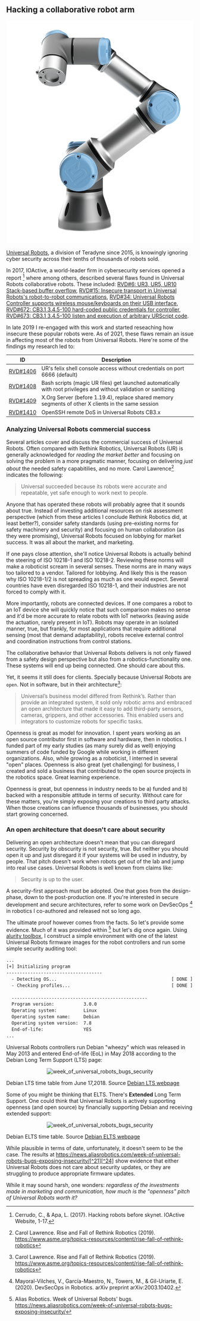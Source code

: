 ## Hacking a collaborative robot arm

![Universal Robots UR3 CB series collaborative arm](images/2020/ur3.png)

[Universal Robots](https://www.universal-robots.com), a division of Teradyne since 2015, is knowingly ignoring cyber security across their tenths of thousands of robots sold.

In 2017, IOActive, a world-leader firm in cybersecurity services opened a report [^21] where among others, described several flaws found in Universal Robots collaborative robots. These included: [RVD#6: UR3, UR5, UR10 Stack-based buffer overflow](https://github.com/aliasrobotics/RVD/issues/6), [RVD#15: Insecure transport in Universal Robots's robot-to-robot communications](https://github.com/aliasrobotics/RVD/issues/15), [RVD#34: Universal Robots Controller supports wireless mouse/keyboards on their USB interface](https://github.com/aliasrobotics/RVD/issues/34), [RVD#672: CB3.1 3.4.5-100 hard-coded public credentials for controller](https://github.com/aliasrobotics/RVD/issues/672), [RVD#673: CB3.1 3.4.5-100 listen and execution of arbitrary URScript code](https://github.com/aliasrobotics/RVD/issues/673).

In late 2019 I re-engaged with this work and started reseaching how insecure these popular robots were. As of 2021, these flaws remain an issue in affecting most of the robots from Universal Robots. Here're some of the findings my research led to:


| ID | Description |
|------|-------------|
|[RVD#1406](https://github.com/aliasrobotics/RVD/issues/1406) | UR's felix shell console access without credentials on port 6666 (default)|
|[RVD#1408](https://github.com/aliasrobotics/RVD/issues/1408) | Bash scripts (magic UR files) get launched automatically with root privileges and without validation or sanitizing |
| [RVD#1409](https://github.com/aliasrobotics/RVD/issues/1409) | X.Org Server (before 1.19.4), replace shared memory segments of other X clients in the same session |
| [RVD#1410](https://github.com/aliasrobotics/RVD/issues/1410) | OpenSSH remote DoS in Universal Robots CB3.x |

### Analyzing Universal Robots commercial success

Several articles cover and discuss the commercial success of Universal Robots. Often compared with Rethink Robotics, Universal Robots (UR) is generally acknowledged for *reading the market better* and focusing on solving the problem in a more pragmatic manner, focusing on delivering *just about* the needed safety capabitilies, and no more. Carol Lawrence[^25] indicates the following:

> Universal succeeded because its robots were accurate and repeatable, yet safe enough to work next to people.

Anyone that has operated these robots will probably agree that it sounds about true. Instead of investing additional resources on risk assessment perspective (which from these articles I conclude Rethink Robotics did, at least better?), consider safety standards (using pre-existing norms for safety machinery and security) and focusing on human collaboration (as they were promising), Universal Robots focused on lobbying for market success. It was all about the market, and marketing.

If one pays close attention, she'll notice Universal Robots is actually behind the steering of ISO 10218-1 and ISO 10218-2. Reviewing these norms will make a roboticist scream in several senses. These norms are in many ways too tailored to a vendor. Tailored for lobbying. And likely this is the reason why ISO 10218-1/2 is not spreading as much as one would expect. Several countries have even disregarded ISO 10218-1, and their industries are not forced to comply with it.

More importantly, robots are connected devices. If one compares a robot to an IoT device she will quickly notice that such comparison makes no sense and it'd be more accurate to relate robots with IoT networks (leaving aside the actuation, rarely present in IoT). Robots may operate in an isolated manner, true, but frankly, for most applications that require additional sensing (most that demand adaptability), robots receive external control and coordination instructions from control stations.

The collaborative behavior that Universal Robots delivers is not only flawed from a safety design perspective but also from a robotics-functionality one. These systems will end up being connected. One should care about this.

Yet, it seems it still does for clients. Specially because Universal Robots are `open`. Not in software, but in their architecture[^25]:

> Universal’s business model differed from Rethink’s. Rather than provide an integrated system, it sold only robotic arms and embraced an open architecture that made it easy to add third-party sensors, cameras, grippers, and other accessories. This enabled users and integrators to customize robots for specific tasks.

Openness is great as model for innovation. I spent years working as an open source contributor first in software and hardware, then in robotics. I funded part of my early studies (as many surely did as well) enjoying summers of code funded by Google while working in different organizations. Also, while growing as a roboticist, I interned in several "open" places. Openness is  also great (yet challenging) for business, I created and sold a business that contributed to the open source projects in the robotics space. Great learning experience.

Openness is great, but openness in industry needs to be a) funded and b)  backed with a responsible attitude in terms of security. Without care for these matters, you're simply exposing your creations to third party attacks. When those creations can influence thousands of businesses, you should start growing concerned.


### An open architecture that doesn't care about  security

Delivering an open architecture doesn't mean that you can disregard security. Security by obscurity is not security, true. But neither you should open it up and just disregard it if your systems will be used in industry, by people. That pitch doesn't work when robots get out of the lab and jump into real use cases. Universal Robots is well known from claims like:

> Security is up to the user.


A security-first approach must be adopted. One that goes from the design-phase, down to the post-production one. If you're interested in secure development and secure architectures, refer to some work on DevSecOps [^26] in robotics I co-authored and released not so long ago.

The ultimate proof however comes from the facts. So let's provide some evidence. Much of it was provided within [^24] but let's dig once again. Using [alurity toolbox](https://www.aliasrobotics.com/alurity.php), I construct a simple environment with one of the latest Universal Robots firmware images for the robot controllers and run some simple security auditing tool:

```bash
...
[+] Initializing program
------------------------------------
  - Detecting OS...                                           [ DONE ]
  - Checking profiles...                                      [ DONE ]

  ---------------------------------------------------
  Program version:           3.0.0
  Operating system:          Linux
  Operating system name:     Debian
  Operating system version:  7.8
  End-of-life:               YES
...
```

Universal Robots controllers run Debian "wheezy" which was released in May 2013 and entered End-of-life (EoL) in May 2018 according to the Debian Long Term Support (LTS) page:

<p align="center">
    <img alt="week_of_universal_robots_bugs_security" src="https://cybersecurityrobotics.net/content/images/2020/04/Captura-de-pantalla-2020-04-19-a-las-16.11.31.png">
    <figcaption>Debian LTS time table from June 17,2018.  Source <a href="https://wiki.debian.org/LTS">Debian LTS webpage</a></figcaption>
</p>

Some of you might be thinking that ELTS. There's **Extended** Long Term Support. One could think that Universal Robots is actively supporting openness (and open source) by financially supporting Debian and receiving extended support:

<p align="center">
    <img alt="week_of_universal_robots_bugs_security" src="https://cybersecurityrobotics.net/content/images/2020/04/Captura-de-pantalla-2020-04-19-a-las-16.16.39.png">
    <figcaption>Debian ELTS time table.  Source <a href="https://wiki.debian.org/LTS/Extended">Debian ELTS webpage</a></figcaption>
</p>

While plausible in terms of date, unfortunately, it doesn't seem to be the case. The results at https://news.aliasrobotics.com/week-of-universal-robots-bugs-exposing-insecurity/[^21][^24] show evidence that either Universal Robots does not care about security updates, or they are struggling to produce appropriate firmware updates.

While it may sound harsh, one wonders: *regardless of the investments made in marketing and communication, how much is the "openness" pitch of Universal Robots worth it?*


[^21]: Cerrudo, C., & Apa, L. (2017). Hacking robots before skynet. IOActive Website, 1-17.
[^24]: Alias Robotics. Week of Universal Robots' bugs. https://news.aliasrobotics.com/week-of-universal-robots-bugs-exposing-insecurity/
[^25]: Carol Lawrence. Rise and Fall of Rethink Robotics (2019). https://www.asme.org/topics-resources/content/rise-fall-of-rethink-robotics
[^26]: Mayoral-Vilches, V., García-Maestro, N., Towers, M., & Gil-Uriarte, E. (2020). DevSecOps in Robotics. arXiv preprint arXiv:2003.10402.
